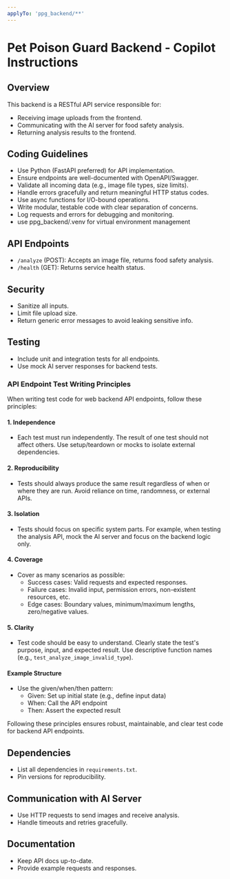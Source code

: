 ```yaml
---
applyTo: 'ppg_backend/**'
---
```

# Pet Poison Guard Backend - Copilot Instructions

## Overview
This backend is a RESTful API service responsible for:
- Receiving image uploads from the frontend.
- Communicating with the AI server for food safety analysis.
- Returning analysis results to the frontend.

## Coding Guidelines
- Use Python (FastAPI preferred) for API implementation.
- Ensure endpoints are well-documented with OpenAPI/Swagger.
- Validate all incoming data (e.g., image file types, size limits).
- Handle errors gracefully and return meaningful HTTP status codes.
- Use async functions for I/O-bound operations.
- Write modular, testable code with clear separation of concerns.
- Log requests and errors for debugging and monitoring.
- use ppg_backend/.venv for virtual environment management

## API Endpoints
- `/analyze` (POST): Accepts an image file, returns food safety analysis.
- `/health` (GET): Returns service health status.

## Security
- Sanitize all inputs.
- Limit file upload size.
- Return generic error messages to avoid leaking sensitive info.

## Testing
- Include unit and integration tests for all endpoints.
- Use mock AI server responses for backend tests.

### API Endpoint Test Writing Principles

When writing test code for web backend API endpoints, follow these principles:

#### 1. Independence
- Each test must run independently. The result of one test should not affect others. Use setup/teardown or mocks to isolate external dependencies.

#### 2. Reproducibility
- Tests should always produce the same result regardless of when or where they are run. Avoid reliance on time, randomness, or external APIs.

#### 3. Isolation
- Tests should focus on specific system parts. For example, when testing the analysis API, mock the AI server and focus on the backend logic only.

#### 4. Coverage
- Cover as many scenarios as possible:
	- Success cases: Valid requests and expected responses.
	- Failure cases: Invalid input, permission errors, non-existent resources, etc.
	- Edge cases: Boundary values, minimum/maximum lengths, zero/negative values.

#### 5. Clarity
- Test code should be easy to understand. Clearly state the test's purpose, input, and expected result. Use descriptive function names (e.g., `test_analyze_image_invalid_type`).

#### Example Structure
- Use the given/when/then pattern:
	- Given: Set up initial state (e.g., define input data)
	- When: Call the API endpoint
	- Then: Assert the expected result

Following these principles ensures robust, maintainable, and clear test code for backend API endpoints.

## Dependencies
- List all dependencies in `requirements.txt`.
- Pin versions for reproducibility.

## Communication with AI Server
- Use HTTP requests to send images and receive analysis.
- Handle timeouts and retries gracefully.

## Documentation
- Keep API docs up-to-date.
- Provide example requests and responses.

